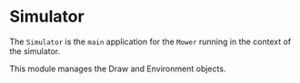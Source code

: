 # Simulator #

The `Simulator` is the `main` application for the `Mower` running in the context of the simulator.

This module manages the Draw and Environment objects.
